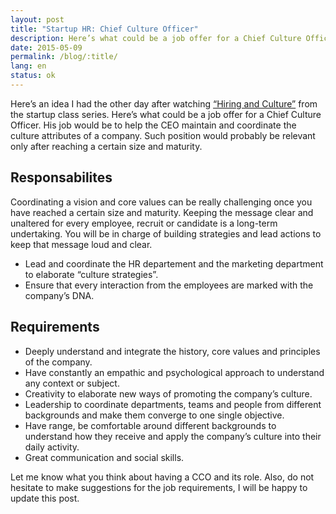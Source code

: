 ```yaml
---
layout: post
title: "Startup HR: Chief Culture Officer"
description: Here’s what could be a job offer for a Chief Culture Officer. His job would be to help the CEO maintaining and coordinating the culture attributes of a company.
date: 2015-05-09
permalink: /blog/:title/
lang: en
status: ok
---
```


Here’s an idea I had the other day after watching [“Hiring and Culture”](http://startupclass.samaltman.com/) from the startup class series. Here’s what could be a job offer for a Chief Culture Officer. His job would be to help the CEO maintain and coordinate the culture attributes of a company. Such position would probably be relevant only after reaching a certain size and maturity.

## Responsabilites

Coordinating a vision and core values can be really challenging once you have reached a certain size and maturity. Keeping the message clear and unaltered for every employee, recruit or candidate is a long-term undertaking. You will be in charge of building strategies and lead actions to keep that message loud and clear.

* Lead and coordinate the HR departement and the marketing department to elaborate “culture strategies”.
* Ensure that every interaction from the employees are marked with the company’s DNA.

## Requirements

* Deeply understand and integrate the history, core values and principles of the company.
* Have constantly an empathic and psychological approach to understand any context or subject.
* Creativity to elaborate new ways of promoting the company’s culture.
* Leadership to coordinate departments, teams and people from different backgrounds and make them converge to one single objective.
* Have range, be comfortable around different backgrounds to understand how they receive and apply the company’s culture into their daily activity.
* Great communication and social skills.

Let me know what you think about having a CCO and its role. Also, do not hesitate to make suggestions for the job requirements, I will be happy to update this post.







